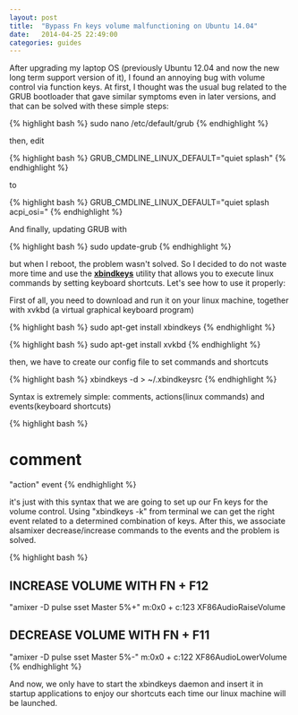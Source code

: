 ```yaml
---
layout: post
title:  "Bypass Fn keys volume malfunctioning on Ubuntu 14.04"
date:   2014-04-25 22:49:00
categories: guides
---
```


After upgrading my laptop OS (previously Ubuntu 12.04 and now the new long term support version of it), I found an annoying bug with volume control via function keys. At first, I thought was the usual bug related to the GRUB bootloader that gave similar symptoms even in later versions, and that can be solved with these simple steps:


{% highlight bash %}
sudo nano /etc/default/grub
{% endhighlight %}

then, edit

{% highlight bash %}
GRUB_CMDLINE_LINUX_DEFAULT="quiet splash"
{% endhighlight %}

to

{% highlight bash %}
GRUB_CMDLINE_LINUX_DEFAULT="quiet splash acpi_osi="
{% endhighlight %}

And finally, updating GRUB with

{% highlight bash %}
sudo update-grub
{% endhighlight %}

but when I reboot, the problem wasn't solved. So I decided to do not waste more time and use the <a href="http://www.nongnu.org/xbindkeys/xbindkeys.html"><b>xbindkeys</b></a> utility that allows you to execute linux commands by setting keyboard shortcuts. Let's see how to use it properly:

First of all, you need to download and run it on your linux machine, together with xvkbd (a virtual graphical keyboard program)

{% highlight bash %}
sudo apt-get install xbindkeys
{% endhighlight %}

{% highlight bash %}
sudo apt-get install xvkbd
{% endhighlight %}

then, we have to create our config file to set commands and shortcuts

{% highlight bash %}
xbindkeys -d > ~/.xbindkeysrc
{% endhighlight %}

Syntax is extremely simple: comments, actions(linux commands) and events(keyboard shortcuts)

{% highlight bash %}
# comment
"action"
   event
{% endhighlight %}

it's just with this syntax that we are going to set up our Fn keys for the volume control. Using "xbindkeys -k" from terminal we can get the right event related to a determined combination of keys. After this, we associate alsamixer decrease/increase commands to the events and the problem is solved.

{% highlight bash %}
## INCREASE VOLUME WITH FN + F12
"amixer -D pulse sset Master 5%+"
   m:0x0 + c:123
   XF86AudioRaiseVolume

## DECREASE VOLUME WITH FN + F11
"amixer -D pulse sset Master 5%-"
    m:0x0 + c:122
    XF86AudioLowerVolume
{% endhighlight %}

And now, we only have to start the xbindkeys daemon and insert it in startup applications to enjoy our shortcuts each time our linux machine will be launched.










